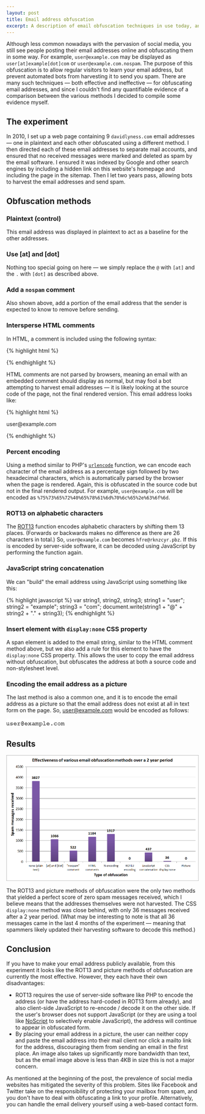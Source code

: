 ```yaml
---
layout: post
title: Email address obfuscation
excerpt: A description of email obfuscation techniques in use today, and an evidence-based comparison of which ones work.
---
```


Although less common nowadays with the pervasion of social media, you still see people posting their email addresses online and obfuscating them in some way. For example, `user@example.com` may be displayed as `user[at]example[dot]com` or `user@example.com.nospam`. The purpose of this obfuscation is to allow regular visitors to learn your email address, but prevent automated bots from harvesting it to send you spam. There are many such techniques — both effective and ineffective — for obfuscating email addresses, and since I couldn't find any quantifiable evidence of a comparison between the various methods I decided to compile some evidence myself.

## The experiment

In 2010, I set up a web page containing 9 `davidlyness.com` email addresses — one in plaintext and each other obfuscated using a different method. I then directed each of these email addresses to separate mail accounts, and ensured that no received messages were marked and deleted as spam by the email software. I ensured it was indexed by Google and other search engines by including a hidden link on this website's homepage and including the page in the sitemap. Then I let two years pass, allowing bots to harvest the email addresses and send spam.

## Obfuscation methods

### Plaintext (control)

This email address was displayed in plaintext to act as a baseline for the other addresses.

### Use [at] and [dot]

Nothing too special going on here — we simply replace the `@` with `[at]` and the `.` with `[dot]` as described above.

### Add a `nospam` comment

Also shown above, add a portion of the email address that the sender is expected to know to remove before sending.

### Intersperse HTML comments

In HTML, a comment is included using the following syntax:

{% highlight html %}
<!-- this is a comment -->
{% endhighlight %}

HTML comments are not parsed by browsers, meaning an email with an embedded comment should display as normal, but may fool a bot attempting to harvest email addresses — it is likely looking at the source code of the page, not the final rendered version. This email address looks like:

{% highlight html %}
<!-- blah -->user<!-- blah -->@<!-- blah -->example<!-- blah -->.<!-- blah -->com
{% endhighlight %}

### Percent encoding

Using a method similar to PHP's [`urlencode`](http://php.net/manual/en/function.urlencode.php) function, we can encode each character of the email address as a percentage sign followed by two hexadecimal characters, which is automatically parsed by the browser when the page is rendered. Again, this is obfuscated in the source code but not in the final rendered output. For example, `user@example.com` will be encoded as `%75%73%65%72%40%65%78%61%6d%70%6c%65%2e%63%6f%6d`.

### ROT13 on alphabetic characters

The [ROT13](http://en.wikipedia.org/wiki/ROT13) function encodes alphabetic characters by shifting them 13 places. (Forwards or backwards makes no difference as there are 26 characters in total.) So, `user@example.com` becomes `hfre@rknzcyr.pbz`. If this is encoded by server-side software, it can be decoded using JavaScript by performing the function again.

### JavaScript string concatenation

We can "build" the email address using JavaScript using something like this:

{% highlight javascript %}
var string1, string2, string3;
string1 = "user";
string2 = "example";
string3 = "com";
document.write(string1 + "@" + string2 + "." + string3);
{% endhighlight %}

### Insert element with `display:none` CSS property

A span element is added to the email string, similar to the HTML comment method above, but we also add a rule for this element to have the `display:none` CSS property. This allows the user to copy the email address without obfuscation, but obfuscates the address at both a source code and non-stylesheet level.

### Encoding the email address as a picture

The last method is also a common one, and it is to encode the email address as a picture so that the email address does not exist at all in text form on the page. So, user@example.com would be encoded as follows:

![Picture email address](assets/images/picture-email-address.png)

## Results

![Obfuscation results](assets/images/obfuscation-results.png)

The ROT13 and picture methods of obfuscation were the only two methods that yielded a perfect score of zero spam messages received, which I believe means that the addresses themselves were not harvested. The CSS `display:none` method was close behind, with only 36 messages received after a 2 year period. (What may be interesting to note is that all 36 messages came in the last 4 months of the experiment — meaning that spammers likely updated their harvesting software to decode this method.)

## Conclusion

If you have to make your email address publicly available, from this experiment it looks like the ROT13 and picture methods of obfuscation are currently the most effective. However, they each have their own disadvantages:

* ROT13 requires the use of server-side software like PHP to encode the address (or have the address hard-coded in ROT13 form already), and also client-side JavaScript to re-encode / decode it on the other side. If the user's browser does not support JavaScript (or they are using a tool like [NoScript](http://noscript.net) to selectively enable JavaScript), the address will continue to appear in obfuscated form.
* By placing your email address in a picture, the user can neither copy and paste the email address into their mail client nor click a mailto link for the address, discouraging them from sending an email in the first place. An image also takes up significantly more bandwidth than text, but as the email image above is less than 4KB in size this is not a major concern.

As mentioned at the beginning of the post, the prevalence of social media websites has mitigated the severity of this problem. Sites like Facebook and Twitter take on the responsibility of protecting your mailbox from spam, and you don't have to deal with obfuscating a link to your profile. Alternatively, you can handle the email delivery yourself using a web-based contact form.
